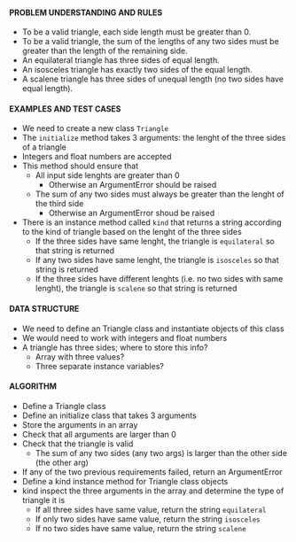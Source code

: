 
#### PROBLEM UNDERSTANDING AND RULES
- To be a valid triangle, each side length must be greater than 0.
- To be a valid triangle, the sum of the lengths of any two sides must be greater than the length of the remaining side.
- An equilateral triangle has three sides of equal length.
- An isosceles triangle has exactly two sides of the equal length.
- A scalene triangle has three sides of unequal length (no two sides have equal length).

#### EXAMPLES AND TEST CASES
- We need to create a new class `Triangle`
- The `initialize` method takes 3 arguments: the lenght of the three sides of a triangle
- Integers and float numbers are accepted
- This method should ensure that
  - All input side lenghts are greater than 0
    - Otherwise an ArgumentError should be raised
  - The sum of any two sides must always be greater than the lenght of the third side
    - Otherwise an ArgumentError shoud be raised
- There is an instance method called `kind` that returns a string according to the kind of triangle based on the lenght of the three sides
  - If the three sides have same lenght, the triangle is `equilateral` so that string is returned
  - If any two sides have same lenght, the triangle is `isosceles` so that string is returned
  - If the three sides have different lenghts (i.e. no two sides with same lenght), the triangle is `scalene` so that string is returned 

#### DATA STRUCTURE
- We need to define an Triangle class and instantiate objects of this class
- We would need to work with integers and float numbers
- A triangle has three sides; where to store this info?
  - Array with three values?
  - Three separate instance variables?  

#### ALGORITHM
- Define a Triangle class
- Define an initialize class that takes 3 arguments
- Store the arguments in an array
- Check that all arguments are larger than 0
- Check that the triangle is valid
  - The sum of any two sides (any two args) is larger than the other side (the other arg)
- If any of the two previous requirements failed, return an ArgumentError
- Define a kind instance method for Triangle class objects
- kind inspect the three arguments in the array and determine the type of triangle it is
  - If all three sides have same value, return the string `equilateral`
  - If only two sides have same value, return the string `isosceles`
  - If no two sides have same value, return the string
  `scalene`
